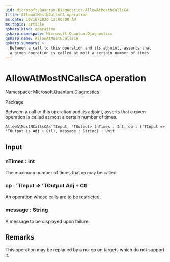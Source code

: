 ```yaml
---
uid: Microsoft.Quantum.Diagnostics.AllowAtMostNCallsCA
title: AllowAtMostNCallsCA operation
ms.date: 10/16/2020 12:00:00 AM
ms.topic: article
qsharp.kind: operation
qsharp.namespace: Microsoft.Quantum.Diagnostics
qsharp.name: AllowAtMostNCallsCA
qsharp.summary: >-
  Between a call to this operation and its adjoint, asserts that
  a given operation is called at most a certain number of times.
---
```


# AllowAtMostNCallsCA operation

Namespace: [Microsoft.Quantum.Diagnostics](xref:Microsoft.Quantum.Diagnostics)

Package: [](https://nuget.org/packages/)


Between a call to this operation and its adjoint, asserts thata given operation is called at most a certain number of times.

```Q#
AllowAtMostNCallsCA<'TInput, 'TOutput> (nTimes : Int, op : ('TInput => 'TOutput is Adj + Ctl), message : String) : Unit
```


## Input

### nTimes : Int

The maximum number of times that `op` may be called.


### op : 'TInput => 'TOutput Adj + Ctl

An operation whose calls are to be restricted.


### message : String

A message to be displayed upon failure.



## Remarks

This operation may be replaced by a no-op on targets which do notsupport it.